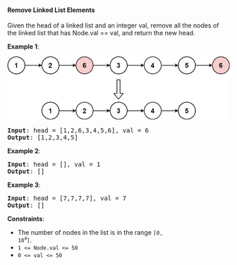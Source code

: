 #### Remove Linked List Elements
Given the head of a linked list and an integer val, remove all the nodes of the linked list that has Node.val == val, and return the new head.

**Example 1**:

![](example_1.jpg)
<pre><b>Input</b>: head = [1,2,6,3,4,5,6], val = 6
<b>Output</b>: [1,2,3,4,5]
</pre>

**Example 2**:
<pre><b>Input</b>: head = [], val = 1
<b>Output</b>: []
</pre>

**Example 3**:
<pre><b>Input</b>: head = [7,7,7,7], val = 7
<b>Output</b>: []
</pre>

**Constraints**:
* The number of nodes in the list is in the range  <code>[0, 10<sup>4</sup>]</code>.
* `1 <= Node.val <= 50`
* `0 <= val <= 50`
